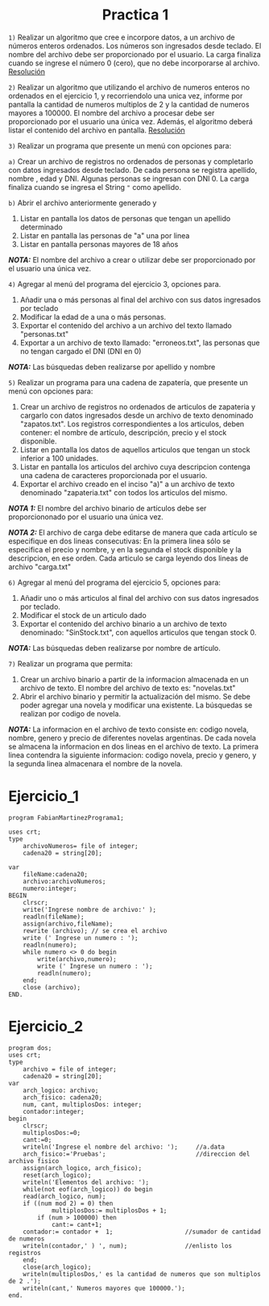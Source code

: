 <h1 align="center">Practica 1</h1>

```1)``` Realizar un algoritmo que cree e incorpore datos, a un archivo de números enteros ordenados. Los números son ingresados desde teclado. El nombre del archivo debe ser proporcionado por el usuario. La carga finaliza cuando se ingrese el número 0 (cero), que no debe incorporarse al archivo. [Resolución](#Ejercicio_1)

```2)``` Realizar un algoritmo que utilizando el archivo de numeros enteros no ordenados en el ejercicio 1, y recorriendolo una unica vez, informe por pantalla la cantidad de numeros multiplos de 2 y la cantidad de numeros mayores a 100000. El nombre del archivo a procesar debe ser proporcionado por el usuario una única vez. Además, el algoritmo deberá listar el contenido del archivo en pantalla. [Resolución](#Ejercicio_2)

```3)``` Realizar un programa que presente un menú con opciones para:

```a)``` Crear un archivo de registros no ordenados de personas y completarlo con datos ingresados desde teclado. De cada persona se registra apellido, nombre , edad y DNI. Algunas personas se ingresan con DNI 0. La carga finaliza cuando se ingresa el String ```"``` como apellido.

```b)``` Abrir el archivo anteriormente generado y

1) Listar en pantalla los datos de personas que tengan un apellido determinado
2) Listar en pantalla las personas de "a" una por linea
3) Listar en pantalla personas mayores de 18 años

***NOTA:***  El nombre del archivo a crear o utilizar debe ser proporcionado por el usuario una única vez.

```4)``` Agregar al menú del programa del ejercicio 3, opciones para.

1) Añadir una o más personas al final del archivo con sus datos ingresados por teclado
2) Modificar la edad de a una o más personas.
3) Exportar el contenido del archivo a un archivo del texto llamado "personas.txt"
4) Exportar a un archivo de texto llamado: "erroneos.txt", las personas que no tengan cargado el DNI (DNI en 0) 

***NOTA:*** Las búsquedas deben realizarse por apellido y nombre

```5)``` Realizar un programa para una cadena de zapatería, que presente un menú con opciones para:

1) Crear un archivo de registros no ordenados de articulos de zapateria y cargarlo con datos ingresados desde un archivo de texto denominado "zapatos.txt". Los registros correspondientes a los articulos, deben contener: el nombre de artículo, descripción, precio y el stock disponible.
2) Listar en pantalla los datos de aquellos articulos que tengan un stock inferior a 100 unidades.
3) Listar en pantalla los articulos del archivo cuya descripcion contenga una cadena de caracteres proporcionada por el usuario.
4) Exportar el archivo creado en el inciso "a)" a un archivo de texto denominado "zapateria.txt" con todos los articulos del mismo.

***NOTA 1:*** El nombre del archivo binario de artículos debe ser proporciononado por el usuario una única vez.

***NOTA 2:*** El archivo de carga debe editarse de manera que cada artículo se especifique en dos lineas consecutivas: En la primera linea sólo se especifica el precio y nombre, y en la segunda el stock disponible y la descripcion, en ese orden. Cada articulo se carga leyendo dos lineas de archivo "carga.txt"

```6)``` Agregar al menú del programa del ejercicio 5, opciones para:

 1) Añadir uno o más articulos al final del archivo con sus datos ingresados por teclado.
 2) Modificar el stock de un articulo dado
 3) Exportar el contenido del archivo binario a un archivo de texto denominado: "SinStock.txt", con aquellos articulos que tengan stock 0.
 
 ***NOTA:*** Las búsquedas deben realizarse por nombre de artículo.

```7)``` Realizar un programa que permita:

1) Crear un archivo binario a partir de la informacion almacenada en un archivo de texto. El nombre del archivo de texto es: "novelas.txt"
2) Abrir el archivo binario y permitir la actualización del mismo. Se debe poder agregar una novela y modificar una existente. La búsquedas se realizan por codigo de novela.

***NOTA:*** La informacion en el archivo de texto consiste en: codigo novela, nombre, genero y precio de diferentes novelas argentinas. De cada novela se almacena la informacion en dos lineas en el archivo de texto. La primera linea contendra la siguiente informacion: codigo novela, precio y genero, y la segunda linea almacenara el nombre de la novela.

Ejercicio_1
===========
```Pas
program FabianMartinezPrograma1;

uses crt;
type 
	archivoNumeros= file of integer;
	cadena20 = string[20];

var 
	fileName:cadena20;
	archivo:archivoNumeros;
	numero:integer;
BEGIN
	clrscr;
	write('Ingrese nombre de archivo:' ); 
	readln(fileName);
	assign(archivo,fileName);
	rewrite (archivo); // se crea el archivo
	write (' Ingrese un numero : ');
	readln(numero);
	while numero <> 0 do begin
		write(archivo,numero);
		write (' Ingrese un numero : ');
		readln(numero);
	end;
	close (archivo);
END.
```

Ejercicio_2
===========
```Pas
program dos;
uses crt;
type 
    archivo = file of integer;
    cadena20 = string[20];
var 
    arch_logico: archivo;
    arch_fisico: cadena20;
    num, cant, multiplosDos: integer;
    contador:integer;
begin
    clrscr;
    multiplosDos:=0; 
    cant:=0; 
    writeln('Ingrese el nombre del archivo: ');     //a.data
    arch_fisico:='Pruebas';                         //direccion del archivo fisico
    assign(arch_logico, arch_fisico);
    reset(arch_logico); 
    writeln('Elementos del archivo: ');
    while(not eof(arch_logico)) do begin
	read(arch_logico, num);
	if ((num mod 2) = 0) then 
            multiplosDos:= multiplosDos + 1;       
        if (num > 100000) then
            cant:= cant+1;
	contador:= contador +  1;                    //sumador de cantidad de numeros
	writeln(contador,' ) ', num);                //enlisto los registros
    end;
    close(arch_logico);
    writeln(multiplosDos,' es la cantidad de numeros que son multiplos de 2 .');
    writeln(cant,' Numeros mayores que 100000.');
end.
```
